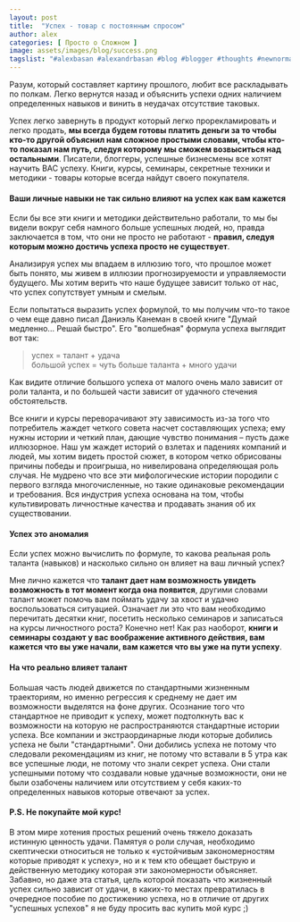 ```yaml
---
layout: post
title:  "Успех - товар с постоянным спросом"
author: alex
categories: [ Просто о Сложном ]
image: assets/images/blog/success.png
tagslist: "#alexbasan #alexandrbasan #blog #blogger #thoughts #newnormal #lifeisgood #freedom #алексбасан #александрбасан #блог #блоггер #простоосложном #какработаетмир #какустроенмир #простоосложном #теориямира #теория #успех #success"
---
```


Разум, который составляет картину прошлого, любит все раскладывать по полкам. Легко вернутся назад и объяснить успехи одних наличием определенных навыков и винить в неудачах отсутствие таковых. 

Успех легко завернуть в продукт который легко прорекламировать и легко продать, **мы всегда будем готовы платить деньги за то чтобы кто-то другой объяснил нам сложное простыми словами, чтобы кто-то показал нам путь, следуя которому мы сможем возвыситься над остальными**. Писатели, блоггеры, успешные бизнесмены все хотят научить ВАС успеху. Книги, курсы, семинары, секретные техники и методики - товары которые всегда найдут своего покупателя. 

#### Ваши личные навыки не так сильно влияют на успех как вам кажется

Если бы все эти книги и методики действительно работали, то мы бы видели вокруг себя намного больше успешных людей, но, правда заключается в том, что они не просто не работают - **правил, следуя которым можно достичь успеха просто не существует**.

Анализируя успех мы впадаем в иллюзию того, что прошлое может быть понято, мы живем в иллюзии прогнозируемости и управляемости будущего. Мы хотим верить что наше будущее зависит только от нас, что успех сопутствует умным и смелым.

Если попытаться выразить успех формулой, то мы получим что-то такое о чем еще давно писал Даниэль Канеман в своей книге "Думай медленно... Решай быстро". Его "волшебная" формула успеха выглядит вот так:

> успех = талант + удача  
> большой успех = чуть больше таланта + много удачи

Как видите отличие большого успеха от малого очень мало зависит от роли таланта, и по большей части зависит от удачного стечения обстоятельств.

Все книги и курсы переворачивают эту зависимость из-за того что потребитель жаждет четкого совета насчет составляющих успеха; ему нужны истории и четкий план, дающие чувство понимания – пусть даже иллюзорное. Наш ум жаждет историй о взлетах и падениях компаний и людей, мы хотим видеть простой сюжет, в котором четко обрисованы причины победы и проигрыша, но нивелирована определяющая роль случая. Не мудрено что все эти мифологические истории породили с первого взгляда многочисленные, но такие одинаковые рекомендации и требования. Вся индустрия успеха основана на том, чтобы культивировать личностные качества и продавать знания об их существовании.

#### Успех это аномалия

Если успех можно вычислить по формуле, то какова реальная роль таланта (навыков) и насколько сильно он влияет на ваш личный успех?

Мне лично кажется что **талант дает нам возможность увидеть возможность в тот момент когда она появится**, другими словами талант может помочь вам поймать удачу за хвост и удачно воспользоваться ситуацией. Означает ли это что вам необходимо перечитать десятки книг, посетить несколько семинаров и записаться на курсы личностного роста? Конечно нет! Как раз наоборот, **книги и семинары создают у вас воображение активного действия, вам кажется что вы уже начали, вам кажется что вы уже на пути успеху**. 

#### На что реально влияет талант

Большая часть людей движется по стандартными жизненным траекториям, но именно регрессия к среднему не дает им возможности выделятся на фоне других. Осознание того что стандартное не приводит к успеху, может подтолкнуть вас к возможности на которую не распространяются стандартные истории успеха. Все компании и экстраординарные люди которые добились успеха не были "стандартными". Они добились успеха не потому что следовали рекомендациям из книг, не потому что вставали в 5 утра как все успешные люди, не потому что знали секрет успеха. Они стали успешными потому что создавали новые удачные возможности, они не были озабочены наличием или отсутствием у себя каких-то определенных навыков которые отвечают за успех.

#### P.S. Не покупайте мой курс!

В этом мире хотения простых решений очень тяжело доказать истинную ценность удачи. Памятуя о роли случая, необходимо скептически относиться не только к  «устойчивым закономерностям которые приводят к успеху», но и к тем кто обещает быструю и действенную методику которая эти закономерности объясняет. Забавно, но даже эта статья, цель которой показать что жизненный успех сильно зависит от удачи, в каких-то местах превратилась в очередное пособие по достижению успеха, но в отличие от других "успешных успехов" я не буду просить вас купить мой курс ;)
